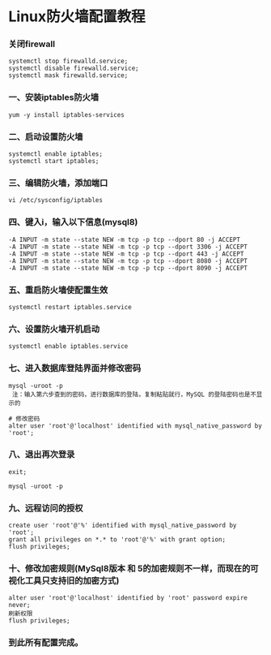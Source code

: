 # Linux防火墙配置教程

### 关闭firewall

	systemctl stop firewalld.service;
	systemctl disable firewalld.service;
	systemctl mask firewalld.service;

### 一、安装iptables防火墙
	
	yum -y install iptables-services

### 二、启动设置防火墙
	
	systemctl enable iptables;
	systemctl start iptables;
	
### 三、编辑防火墙，添加端口

	vi /etc/sysconfig/iptables

### 四、键入i，输入以下信息(mysql8)

	-A INPUT -m state --state NEW -m tcp -p tcp --dport 80 -j ACCEPT
	-A INPUT -m state --state NEW -m tcp -p tcp --dport 3306 -j ACCEPT
	-A INPUT -m state --state NEW -m tcp -p tcp --dport 443 -j ACCEPT
	-A INPUT -m state --state NEW -m tcp -p tcp --dport 8080 -j ACCEPT
	-A INPUT -m state --state NEW -m tcp -p tcp --dport 8090 -j ACCEPT

### 五、重启防火墙使配置生效

	systemctl restart iptables.service

### 六、设置防火墙开机启动
	
	systemctl enable iptables.service

### 七、进入数据库登陆界面并修改密码
	
	mysql -uroot -p 
	 注：输入第六步查到的密码，进行数据库的登陆，复制粘贴就行，MySQL 的登陆密码也是不显示的
	 
	# 修改密码
 	alter user 'root'@'localhost' identified with mysql_native_password by 'root';

### 八、退出再次登录

	exit;
	
	mysql -uroot -p 

### 九、远程访问的授权
	
	create user 'root'@'%' identified with mysql_native_password by 'root';
	grant all privileges on *.* to 'root'@'%' with grant option;
	flush privileges;
	
### 十、修改加密规则(MySql8版本 和 5的加密规则不一样，而现在的可视化工具只支持旧的加密方式)

	alter user 'root'@'localhost' identified by 'root' password expire never;
	刷新权限
	flush privileges;

### 到此所有配置完成。
